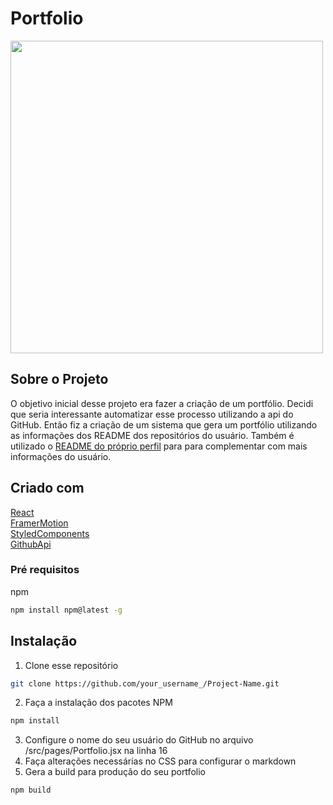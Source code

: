 # Portfolio
<img src="https://i.imgur.com/DLvW1FR.png" width="500"/>  

## Sobre o Projeto

O objetivo inicial desse projeto era fazer a criação de um portfólio. Decidi que seria interessante automatizar esse processo utilizando a api do GitHub. Então fiz a criação de um sistema que gera um portfólio utilizando as informações dos README dos repositórios do usuário.
Também é utilizado o [README do próprio perfil](https://docs.github.com/pt/free-pro-team@latest/github/setting-up-and-managing-your-github-profile/managing-your-profile-readme) para para complementar com mais informações do usuário.
## Criado com

[React](https://pt-br.reactjs.org)  
[FramerMotion](https://www.framer.com/api/motion/)  
[StyledComponents](https://styled-components.com)  
[GithubApi](https://developer.github.com/v3/)  

### Pré requisitos
npm
```sh
npm install npm@latest -g
```

## Instalação

1. Clone esse repositório
```sh
git clone https://github.com/your_username_/Project-Name.git
```
2. Faça a instalação dos pacotes NPM
```sh
npm install
```
3. Configure o nome do seu usuário do GitHub no arquivo /src/pages/Portfolio.jsx na linha 16
4. Faça alterações necessárias no CSS para configurar o markdown
5. Gera a build para produção do seu portfolio
```sh
npm build
```
